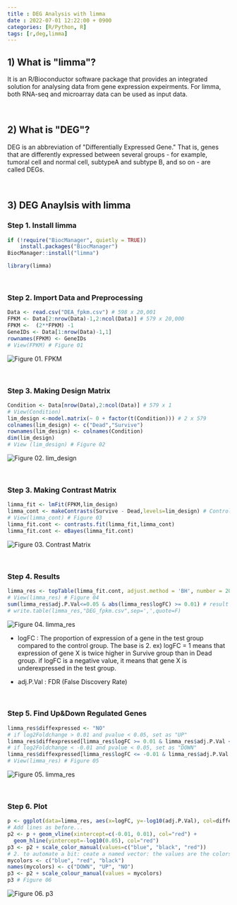 ```yaml
---
title : DEG Analysis with limma
date : 2022-07-01 12:22:00 + 0900
categories: [R/Python, R]
tags: [r,deg,limma]
---
```


## 1) What is "limma"?

It is an R/Bioconductor software package that provides an integrated solution for analysing data from gene expression expeirments. For limma, both RNA-seq and microarray data can be used as input data. 


&nbsp;&nbsp;&nbsp;&nbsp;
## 2) What is "DEG"?

DEG is an abbreviation of "Differentially Expressed Gene." That is, genes that are differently expressed between several groups - for example, tumoral cell and normal cell, subtypeA and subtype B, and so on - are called DEGs. 


&nbsp;&nbsp;&nbsp;&nbsp;
## 3) DEG Anaylsis with limma

### Step 1. Install limma
```R
if (!require("BiocManager", quietly = TRUE))
    install.packages("BiocManager")
BiocManager::install("limma")

library(limma)
```

&nbsp;
### Step 2. Import Data and Preprocessing 
```R
Data <- read.csv("DEA_fpkm.csv") # 598 x 20,001
FPKM <- Data[2:nrow(Data)-1,2:ncol(Data)] # 579 x 20,000
FPKM <-  (2**FPKM) -1 
GeneIDs <- Data[1:nrow(Data)-1,1] 
rownames(FPKM) <- GeneIDs 
# View(FPKM) # Figure 01
```
![Figure 01. FPKM](../assets/posts/220701_FPKM.jpg)

&nbsp;
### Step 3. Making Design Matrix
```R
Condition <- Data[nrow(Data),2:ncol(Data)] # 579 x 1
# View(Condition) 
lim_design <-model.matrix(~ 0 + factor(t(Condition))) # 2 x 579
colnames(lim_design) <- c("Dead","Survive")
rownames(lim_design) <- colnames(Condition)
dim(lim_design)
# View (lim_design) # Figure 02
```
![Figure 02. lim_design](../assets/posts/220701_limdesign.JPG)

&nbsp;
### Step 3. Making Contrast Matrix
```R
limma_fit <- lmFit(FPKM,lim_design)
limma_cont <- makeContrasts(Survive - Dead,levels=lim_design) # Control Group = Dead
# View(limma_cont) # Figure 03
limma_fit.cont <- contrasts.fit(limma_fit,limma_cont)
limma_fit.cont <- eBayes(limma_fit.cont)
```
![Figure 03. Contrast Matrix](../assets/posts/220701_contrast_matrix.jpg) 

&nbsp;
### Step 4. Results
```R
limma_res <- topTable(limma_fit.cont, adjust.method = 'BH', number = 20000) 
# View(limma_res) # Figure 04
sum(limma_res$adj.P.Val<=0.05 & abs(limma_res$logFC) >= 0.01) # result : 163
# write.table(limma_res,"DEG_fpkm.csv",sep=',',quote=F)
```
![Figure 04. limma_res](../assets/posts/220701_result1.jpg)

+ logFC : The proportion of expression of a gene in the test group compared to the control group. The base is 2. 
	ex) logFC = 1 means that expression of gene X is twice higher in Survive group than in Dead group.
	if logFC is a negative value, it means that gene X is underexpressed in the test group. 
- adj.P.Val : FDR (False Discovery Rate)

&nbsp;
### Step 5.  Find Up&Down Regulated Genes
```R
limma_res$diffexpressed <- "NO"
# if log2Foldchange > 0.01 and pvalue < 0.05, set as "UP" 
limma_res$diffexpressed[limma_res$logFC >= 0.01 & limma_res$adj.P.Val <= 0.05] <- "UP"
# if log2Foldchange < -0.01 and pvalue < 0.05, set as "DOWN"
limma_res$diffexpressed[limma_res$logFC <= -0.01 & limma_res$adj.P.Val <= 0.05] <- "DOWN"
# View(limma_res) # Figure 05
```
![Figure 05. limma_res](../assets/posts/220701_result2.jpg)

&nbsp;
### Step 6. Plot
```R
p <- ggplot(data=limma_res, aes(x=logFC, y=-log10(adj.P.Val), col=diffexpressed)) + geom_point() + theme_minimal()
# Add lines as before...
p2 <- p + geom_vline(xintercept=c(-0.01, 0.01), col="red") +
  geom_hline(yintercept=-log10(0.05), col="red")
p3 <- p2 + scale_color_manual(values=c("blue", "black", "red"))
# 2. to automate a bit: ceate a named vector: the values are the colors to be used, the names are the categories they will be assigned to:
mycolors <- c("blue", "red", "black")
names(mycolors) <- c("DOWN", "UP", "NO")
p3 <- p2 + scale_colour_manual(values = mycolors)
p3 # Figure 06
```
![Figure 06. p3](../assets/posts/220701_p3.jpg)
